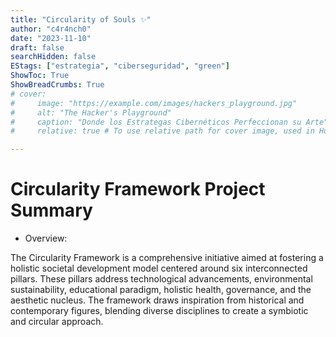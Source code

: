 ```yaml
---
title: "Circularity of Souls ✨"
author: "c4r4nch0"
date: "2023-11-10"
draft: false
searchHidden: false
EStags: ["estrategia", "ciberseguridad", "green"]
ShowToc: True
ShowBreadCrumbs: True
# cover:
#     image: "https://example.com/images/hackers_playground.jpg"
#     alt: "The Hacker's Playground"
#     caption: "Donde los Estrategas Cibernéticos Perfeccionan su Arte"
#     relative: true # To use relative path for cover image, used in Hugo Page-bundles    

---
```

# Circularity Framework Project Summary

- Overview:

The Circularity Framework is a comprehensive initiative aimed at fostering a holistic societal development model centered around six interconnected pillars. These pillars address technological advancements, environmental sustainability, educational paradigm, holistic health, governance, and the aesthetic nucleus. The framework draws inspiration from historical and contemporary figures, blending diverse disciplines to create a symbiotic and circular approach.
